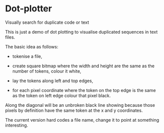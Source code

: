 # Dot-plotter
Visually search for duplicate code or text

This is just a demo of dot plotting to visualise duplicated sequences in text files.

The basic idea as follows:

- tokenise a file,

- create square bitmap where the width and height are the same as the number of tokens, colour it white,

- lay the tokens along left and top edges,

- for each pixel coordinate where the token on the top edge is the same as the token on left edge colour that pixel black.

Along the diagonal will be an unbroken black line showing because those 
pixels by definition have the same token at the x and y coordinates.

The current version hard codes a file name, change it to point at something interesting.